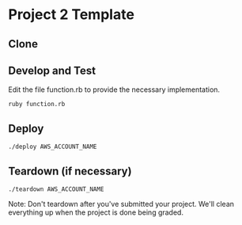 # Project 2 Template

## Clone


## Develop and Test

Edit the file function.rb to provide the necessary implementation.

    ruby function.rb

## Deploy

    ./deploy AWS_ACCOUNT_NAME

## Teardown (if necessary)

    ./teardown AWS_ACCOUNT_NAME

Note: Don't teardown after you've submitted your project. We'll clean
everything up when the project is done being graded.